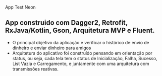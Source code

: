 App Test Neon

## App construido com Dagger2, Retrofit, RxJava/Kotlin, Gson, Arquitetura MVP e Fluent.

- O principal objetivo da aplicação e verificar o histórico de envio de dinheiro e enviar dinheiro para amigos
- Arquitetura do aplicativo foi construído pensando em orientação por status, ou seja, cada tela tem o status de Inicialização,
Falha, Sucesso, List Vazia e Carregamento, e juntamente com uma arquitetura com transmissões reativas.

